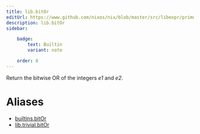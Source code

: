 ```yaml
---
title: lib.bitOr
editUrl: https://www.github.com/nixos/nix/blob/master/src/libexpr/primops.cc
description: lib.bitOr
sidebar:

    badge:
        text: Builtin
        variant: note

    order: 8
---
```


Return the bitwise OR of the integers *e1* and *e2*.


# Aliases

- [builtins.bitOr](/nix-doc-comments/reference/builtins/builtins-bitor)
- [lib.trivial.bitOr](/nix-doc-comments/reference/lib/trivial/lib-trivial-bitor)


